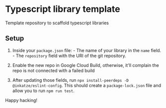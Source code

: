 # Typescript library template

Template repository to scaffold typescript libraries

## Setup

1. Inside your `package.json` file:
        - The name of your library in the `name` field.
        - The `repository` field with the URI of the git repository.

2. Enable the new repo in Google Cloud Build, otherwise, it'll complain the repo is not connected
with a failed build

3. After updating those fields, run `npx install-peerdeps -D @inkatze/eslint-config`. This
should create a `package-lock.json` file and allow you to run `npm run test`.

Happy hacking!
